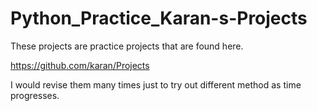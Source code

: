# Python_Practice_Karan-s-Projects
These projects are practice projects that are found here.

https://github.com/karan/Projects

I would revise them many times just to try out different method as time progresses.
